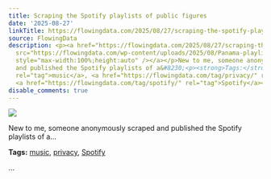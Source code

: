 ```yaml
---
title: Scraping the Spotify playlists of public figures
date: '2025-08-27'
linkTitle: https://flowingdata.com/2025/08/27/scraping-the-spotify-playlists-of-public-figures/
source: FlowingData
description: <p><a href="https://flowingdata.com/2025/08/27/scraping-the-spotify-playlists-of-public-figures/"><img
  src="https://flowingdata.com/wp-content/uploads/2025/08/Panama-playlists-750x716.png"
  style="max-width:100%;height:auto" /></a></p>New to me, someone anonymously scraped
  and published the Spotify playlists of a&#8230;<p><strong>Tags:</strong> <a href="https://flowingdata.com/tag/music/"
  rel="tag">music</a>, <a href="https://flowingdata.com/tag/privacy/" rel="tag">privacy</a>,
  <a href="https://flowingdata.com/tag/spotify/" rel="tag">Spotify</a></p> ...
disable_comments: true
---
```

<p><a href="https://flowingdata.com/2025/08/27/scraping-the-spotify-playlists-of-public-figures/"><img src="https://flowingdata.com/wp-content/uploads/2025/08/Panama-playlists-750x716.png" style="max-width:100%;height:auto" /></a></p>New to me, someone anonymously scraped and published the Spotify playlists of a&#8230;<p><strong>Tags:</strong> <a href="https://flowingdata.com/tag/music/" rel="tag">music</a>, <a href="https://flowingdata.com/tag/privacy/" rel="tag">privacy</a>, <a href="https://flowingdata.com/tag/spotify/" rel="tag">Spotify</a></p> ...